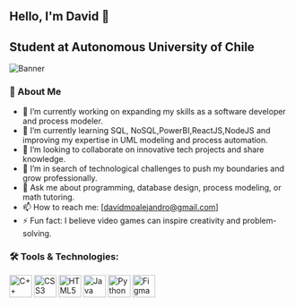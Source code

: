 ## Hello, I'm David 👋  
## Student at Autonomous University of Chile

![Banner](Banner.png)  

### 🚀 About Me  
- 🔭 I’m currently working on expanding my skills as a software developer and process modeler.  
- 🌱 I’m currently learning SQL, NoSQL,PowerBI,ReactJS,NodeJS and improving my expertise in UML modeling and process automation.  
- 👯 I’m looking to collaborate on innovative tech projects and share knowledge.  
- 🤔 I’m in search of technological challenges to push my boundaries and grow professionally.  
- 💬 Ask me about programming, database design, process modeling, or math tutoring.  
- 📫 How to reach me: [davidmoalejandro@gmail.com]  
- ⚡ Fun fact: I believe video games can inspire creativity and problem-solving.  


### 🛠️ Tools & Technologies:
<p align="left">
  <img src="https://cdn.jsdelivr.net/gh/devicons/devicon/icons/cplusplus/cplusplus-original.svg" alt="C++" width="40" height="40"/>
  <img src="https://cdn.jsdelivr.net/gh/devicons/devicon/icons/css3/css3-original.svg" alt="CSS3" width="40" height="40"/>
  <img src="https://cdn.jsdelivr.net/gh/devicons/devicon/icons/html5/html5-original.svg" alt="HTML5" width="40" height="40"/>
  <img src="https://cdn.jsdelivr.net/gh/devicons/devicon/icons/java/java-original.svg" alt="Java" width="40" height="40"/>
  <img src="https://cdn.jsdelivr.net/gh/devicons/devicon/icons/python/python-original.svg" alt="Python" width="40" height="40"/>
  <img src="https://cdn.jsdelivr.net/gh/devicons/devicon/icons/figma/figma-original.svg" alt="Figma" width="40" height="40"/>
</p>


